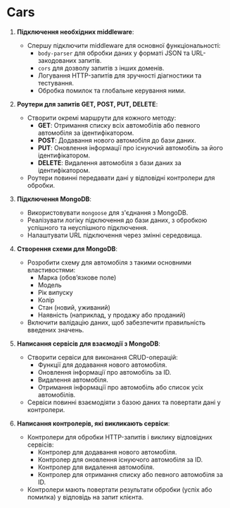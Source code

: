# Cars

1. **Підключення необхідних middleware**:

   - Спершу підключити middleware для основної функціональності:
     - `body-parser` для обробки даних у форматі JSON та URL-закодованих запитів.
     - `cors` для дозволу запитів з інших доменів.
     - Логування HTTP-запитів для зручності діагностики та тестування.
     - Обробка помилок та глобальне керування ними.

2. **Роутери для запитів GET, POST, PUT, DELETE**:

   - Створити окремі маршрути для кожного методу:
     - **GET**: Отримання списку всіх автомобілів або певного автомобіля за ідентифікатором.
     - **POST**: Додавання нового автомобіля до бази даних.
     - **PUT**: Оновлення інформації про існуючий автомобіль за його ідентифікатором.
     - **DELETE**: Видалення автомобіля з бази даних за ідентифікатором.
   - Роутери повинні передавати дані у відповідні контролери для обробки.

3. **Підключення MongoDB**:

   - Використовувати `mongoose` для з'єднання з MongoDB.
   - Реалізувати логіку підключення до бази даних, з обробкою успішного та неуспішного підключення.
   - Налаштувати URL підключення через змінні середовища.

4. **Створення схеми для MongoDB**:

   - Розробити схему для автомобіля з такими основними властивостями:
     - Марка (обов’язкове поле)
     - Модель
     - Рік випуску
     - Колір
     - Стан (новий, уживаний)
     - Наявність (наприклад, у продажу або проданий)
   - Включити валідацію даних, щоб забезпечити правильність введених значень.

5. **Написання сервісів для взаємодії з MongoDB**:

   - Створити сервіси для виконання CRUD-операцій:
     - Функції для додавання нового автомобіля.
     - Оновлення інформації про автомобіль за ID.
     - Видалення автомобіля.
     - Отримання інформації про автомобіль або список усіх автомобілів.
   - Сервіси повинні взаємодіяти з базою даних та повертати дані у контролери.

6. **Написання контролерів, які викликають сервіси**:

   - Контролери для обробки HTTP-запитів і виклику відповідних сервісів:
     - Контролер для додавання нового автомобіля.
     - Контролер для оновлення існуючого автомобіля за ID.
     - Контролер для видалення автомобіля.
     - Контролер для отримання списку або певного автомобіля за ID.
   - Контролери мають повертати результати обробки (успіх або помилка) у відповідь на запит клієнта.
